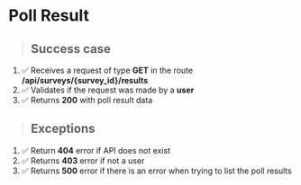 # Poll Result

> ## Success case

1. ✅ Receives a request of type **GET** in the route **/api/surveys/{survey_id}/results**
2. ✅ Validates if the request was made by a **user**
3. ✅ Returns **200** with poll result data

> ## Exceptions

1. ✅ Return **404** error if API does not exist
2. ✅ Returns **403** error if not a user
3. ✅ Returns **500** error if there is an error when trying to list the poll results